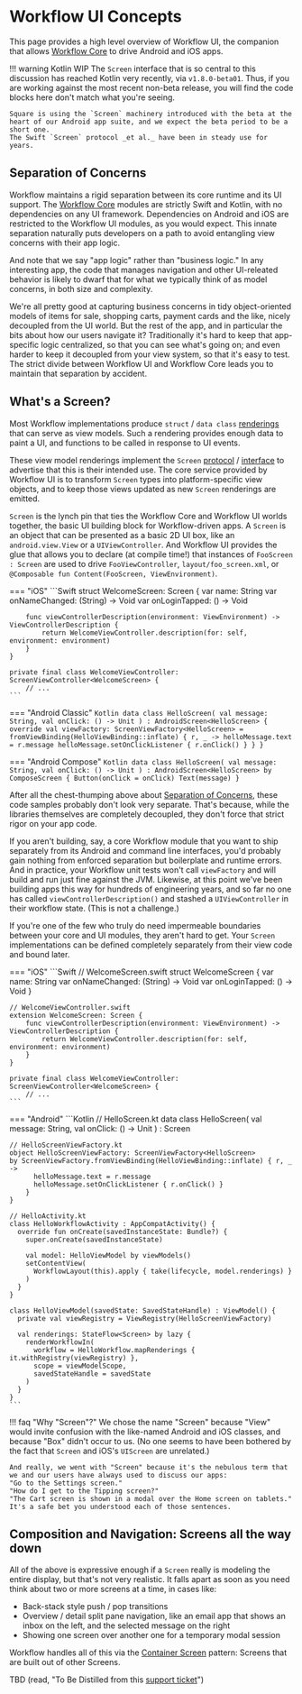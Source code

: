 # Workflow UI Concepts

This page provides a high level overview of Workflow UI, the companion that allows [Workflow Core](../concepts) to drive Android and iOS apps.

!!! warning Kotlin WIP
    The `Screen` interface that is so central to this discussion has reached Kotlin very recently, via `v1.8.0-beta01`.
    Thus, if you are working against the most recent non-beta release, you will find the code blocks here don't match what you're seeing.

    Square is using the `Screen` machinery introduced with the beta at the heart of our Android app suite, and we expect the beta period to be a short one.
    The Swift `Screen` protocol _et al._ have been in steady use for years.

## Separation of Concerns

Workflow maintains a rigid separation between its core runtime and its UI support.
The [Workflow Core](../concepts) modules are strictly Swift and Kotlin, with no dependencies on any UI framework.
Dependencies on Android and iOS are restricted to the Workflow UI modules, as you would expect.
This innate separation naturally puts developers on a path to avoid entangling view concerns with their app logic.

And note that we say "app logic" rather than "business logic."
In any interesting app, the code that manages navigation and other UI-releated behavior is likely to dwarf that for what we typically think of as model concerns, in both size and complexity.

We're all pretty good at capturing business concerns in tidy object-oriented models of items for sale, shopping carts, payment cards and the like, nicely decoupled from the UI world.
But the rest of the app, and in particular the bits about how our users navigate it?
Traditionally it's hard to keep that app-specific logic centralized, so that you can see what's going on; and even harder to keep it decoupled from your view system, so that it's easy to test.
The strict divide between Workflow UI and Workflow Core leads you to maintain that separation by accident.

## What's a Screen?

Most Workflow implementations produce `struct` / `data class` [renderings](../../glossary#rendering) that can serve as view models.
Such a rendering provides enough data to paint a UI, and functions to be called in response to UI events.

These view model renderings implement the `Screen` [protocol](https://github.com/square/workflow-swift/blob/main/WorkflowUI/Sources/Screen/Screen.swift) / [interface](https://github.com/square/workflow-kotlin/blob/main/workflow-ui/core-common/src/main/java/com/squareup/workflow1/ui/Screen.kt) to advertise that this is their intended use.
The core service provided by Workflow UI is to transform `Screen` types into platform-specific view objects, and to keep those views updated as new `Screen` renderings are emitted.

`Screen` is the lynch pin that ties the Workflow Core and Workflow UI worlds together, the basic UI building block for Workflow-driven apps.
A `Screen` is an object that can be presented as a basic 2D UI box, like an `android.view.View` or a `UIViewController`.
And Workflow UI provides the glue that allows you to declare (at compile time!) that instances of `FooScreen : Screen` are used to drive `FooViewController`, `layout/foo_screen.xml`, or `@Composable fun Content(FooScreen, ViewEnvironment)`.

=== "iOS"
    ```Swift
    struct WelcomeScreen: Screen {
        var name: String
        var onNameChanged: (String) -> Void
        var onLoginTapped: () -> Void

        func viewControllerDescription(environment: ViewEnvironment) -> ViewControllerDescription {
            return WelcomeViewController.description(for: self, environment: environment)
        }
    }

    private final class WelcomeViewController: ScreenViewController<WelcomeScreen> {
        // ...
    ```

=== "Android Classic"
    ```Kotlin
    data class HelloScreen(
      val message: String,
      val onClick: () -> Unit
    ) : AndroidScreen<HelloScreen> {
      override val viewFactory: ScreenViewFactory<HelloScreen> =
        fromViewBinding(HelloViewBinding::inflate) { r, _ ->
          helloMessage.text = r.message
          helloMessage.setOnClickListener { r.onClick() }
        }
    }
    ```

=== "Android Compose"
    ```Kotlin
    data class HelloScreen(
      val message: String,
      val onClick: () -> Unit
    ) : AndroidScreen<HelloScreen> by ComposeScreen {
      Button(onClick = onClick)
      Text(message)
    }
    ```

After all the chest-thumping above about [Separation of Concerns](#separation-of-concerns), these code samples probably don't look very separate. That's because, while the libraries themselves are completely decoupled, they don't force that strict rigor on your app code.

If you aren't building, say, a core Workflow module that you want to ship separately from its Android and command line interfaces, you'd probably gain nothing from enforced separation but boilerplate and runtime errors.
And in practice, your Workflow unit tests won't call `viewFactory` and will build and run just fine against the JVM.
Likewise, at this point we've been building apps this way for hundreds of engineering years, and so far no one has called `viewControllerDescription()` and stashed a `UIViewController` in their workflow state.
(This is not a challenge.)

If you're one of the few who truly do need impermeable boundaries between your core and UI modules, they aren't hard to get.
Your `Screen` implementations can be defined completely separately from their view code and bound later.

=== "iOS"
    ```Swift
    // WelcomeScreen.swift
    struct WelcomeScreen {
        var name: String
        var onNameChanged: (String) -> Void
        var onLoginTapped: () -> Void
    }

    // WelcomeViewController.swift
    extension WelcomeScreen: Screen {
        func viewControllerDescription(environment: ViewEnvironment) -> ViewControllerDescription {
            return WelcomeViewController.description(for: self, environment: environment)
        }
    }

    private final class WelcomeViewController: ScreenViewController<WelcomeScreen> {
        // ...
    ```

=== "Android"
    ```Kotlin
    // HelloScreen.kt
    data class HelloScreen(
      val message: String,
      val onClick: () -> Unit
    ) : Screen

    // HelloScreenViewFactory.kt
    object HelloScreenViewFactory: ScreenViewFactory<HelloScreen>
    by ScreenViewFactory.fromViewBinding(HelloViewBinding::inflate) { r, _ ->
          helloMessage.text = r.message
          helloMessage.setOnClickListener { r.onClick() }
        }
    }

    // HelloActivity.kt
    class HelloWorkflowActivity : AppCompatActivity() {
      override fun onCreate(savedInstanceState: Bundle?) {
        super.onCreate(savedInstanceState)

        val model: HelloViewModel by viewModels()
        setContentView(
          WorkflowLayout(this).apply { take(lifecycle, model.renderings) }
        )
      }
    }

    class HelloViewModel(savedState: SavedStateHandle) : ViewModel() {
      private val viewRegistry = ViewRegistry(HelloScreenViewFactory)

      val renderings: StateFlow<Screen> by lazy {
        renderWorkflowIn(
          workflow = HelloWorkflow.mapRenderings { it.withRegistry(viewRegistry) },
          scope = viewModelScope,
          savedStateHandle = savedState
        )
      }
    }
    ```

!!! faq "Why \"Screen\"?"
    We chose the name "Screen" because "View" would invite confusion with the like-named Android and iOS classes, and because "Box" didn't occur to us.
    (No one seems to have been bothered by the fact that `Screen` and iOS's `UIScreen` are unrelated.)

    And really, we went with "Screen" because it's the nebulous term that we and our users have always used to discuss our apps:
    "Go to the Settings screen."
    "How do I get to the Tipping screen?"
    "The Cart screen is shown in a modal over the Home screen on tablets."
    It's a safe bet you understood each of those sentences.

## Composition and Navigation: Screens all the way down

All of the above is expressive enough if a `Screen` really is modeling the entire display, but that's not very realistic.
It falls apart as soon as you need think about two or more screens at a time, in cases like:

* Back-stack style push / pop transitions
* Overview / detail split pane navigation, like an email app that shows an inbox on the left, and the selected message on the right
* Showing one screen over another one for a temporary modal session

Workflow handles all of this via the [Container Screen](../../Glossary#container-screen) pattern: Screens that are built out of other Screens.

TBD (read, "To Be Distilled from this [support ticket](https://github.com/square/workflow/issues/613)")